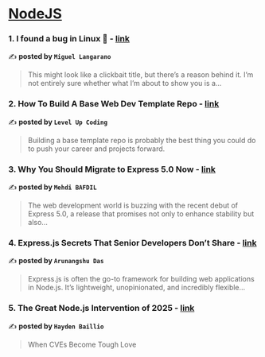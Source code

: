 
<h1><a href=https://medium.com/tag/nodejs/recommended target="_blank" rel="noopener noreferrer">NodeJS</a></h1>
<h3>1. I found a bug in Linux 🤔 - <a href="https://medium.com/@miguelangarano/i-found-a-bug-in-linux-5e2d6f0142e1" target="_blank" rel="noopener noreferrer">link</a></h3>

✍️ **posted by `Miguel Langarano`**

<blockquote>This might look like a clickbait title, but there’s a reason behind it. I’m not entirely sure whether what I’m about to show you is a…</blockquote>

<h3>2. How To Build A Base Web Dev Template Repo - <a href="https://medium.com/gitconnected/how-to-build-a-base-web-dev-template-repo-d4172ebfa915" target="_blank" rel="noopener noreferrer">link</a></h3>

✍️ **posted by `Level Up Coding`**

<blockquote>Building a base template repo is probably the best thing you could do to push your career and projects forward.</blockquote>

<h3>3. Why You Should Migrate to Express 5.0 Now - <a href="https://medium.com/@mehdibafdil/why-you-should-migrate-to-express-5-0-now-8bebaeaea734" target="_blank" rel="noopener noreferrer">link</a></h3>

✍️ **posted by `Mehdi BAFDIL`**

<blockquote>The web development world is buzzing with the recent debut of Express 5.0, a release that promises not only to enhance stability but also…</blockquote>

<h3>4. Express.js Secrets That Senior Developers Don’t Share - <a href="https://medium.com/@arunangshudas/express-js-secrets-that-senior-developers-dont-share-b2979bd7439a" target="_blank" rel="noopener noreferrer">link</a></h3>

✍️ **posted by `Arunangshu Das`**

<blockquote>Express.js is often the go-to framework for building web applications in Node.js. It’s lightweight, unopinionated, and incredibly flexible…</blockquote>

<h3>5. The Great Node.js Intervention of 2025 - <a href="https://medium.com/@haydengpt/the-great-node-js-intervention-of-2025-24821f8d0cec" target="_blank" rel="noopener noreferrer">link</a></h3>

✍️ **posted by `Hayden Baillio`**

<blockquote>When CVEs Become Tough Love</blockquote>


